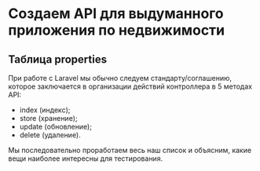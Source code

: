 
# Создаем API для выдуманного приложения по недвижимости

## Таблица properties

При работе с Laravel мы обычно следуем стандарту/соглашению, которое заключается в организации действий контроллера в 5 методах API:

- index (индекс);
- store (хранение);
- update (обновление);
- delete (удаление).

Мы последовательно проработаем весь наш список и объясним, какие вещи наиболее интересны для тестирования.
